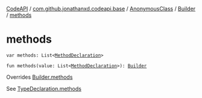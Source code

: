 [CodeAPI](../../../index.md) / [com.github.jonathanxd.codeapi.base](../../index.md) / [AnonymousClass](../index.md) / [Builder](index.md) / [methods](.)

# methods

`var methods: List<`[`MethodDeclaration`](../../-method-declaration/index.md)`>`

`fun methods(value: List<`[`MethodDeclaration`](../../-method-declaration/index.md)`>): `[`Builder`](index.md)

Overrides [Builder.methods](../../-elements-holder/-builder/methods.md)

See [TypeDeclaration.methods](../../-elements-holder/methods.md)

